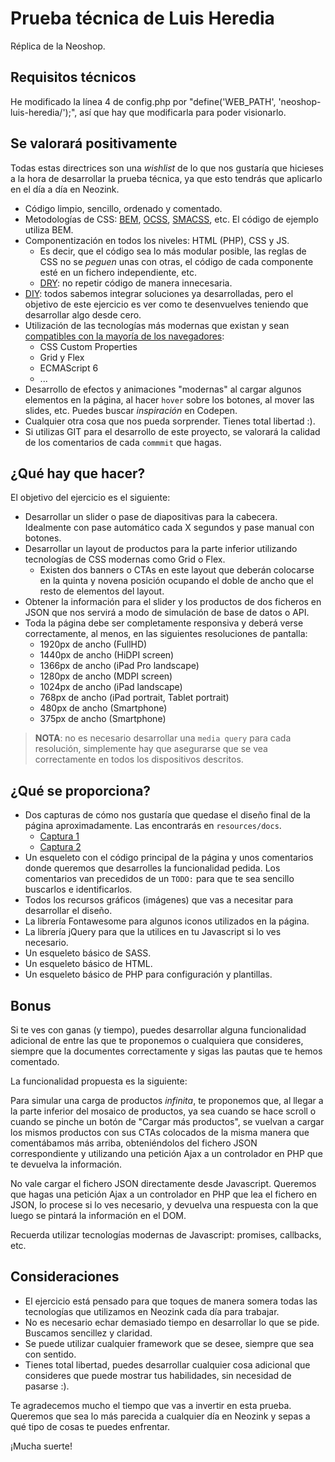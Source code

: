 # Prueba técnica de Luis Heredia

Réplica de la Neoshop.

## Requisitos técnicos

He modificado la línea 4 de config.php por "define('WEB_PATH', 'neoshop-luis-heredia/');", así que hay que modificarla para poder visionarlo.

## Se valorará positivamente

Todas estas directrices son una *wishlist* de lo que nos gustaría que hicieses a la hora de desarrollar la prueba técnica, ya que esto tendrás que aplicarlo en el día a día en Neozink.

* Código limpio, sencillo, ordenado y comentado.
* Metodologías de CSS: [BEM](http://getbem.com/), [OCSS](http://oocss.org/), [SMACSS](http://smacss.com/), etc. El código de ejemplo utiliza BEM.
* Componentización en todos los niveles: HTML (PHP), CSS y JS.
    * Es decir, que el código sea lo más modular posible, las reglas de CSS no se *peguen* unas con otras, el código de cada componente esté en un fichero independiente, etc.
    * [DRY](https://es.wikipedia.org/wiki/No_te_repitas): no repetir código de manera innecesaria.
* [DIY](https://es.wikipedia.org/wiki/H%C3%A1galo_usted_mismo): todos sabemos integrar soluciones ya desarrolladas, pero el objetivo de este ejercicio es ver como te desenvuelves teniendo que desarrollar algo desde cero.
* Utilización de las tecnologías más modernas que existan y sean [compatibles con la mayoría de los navegadores](https://caniuse.com/):
    * CSS Custom Properties
    * Grid y Flex
    * ECMAScript 6
    * ...
* Desarrollo de efectos y animaciones "modernas" al cargar algunos elementos en la página, al hacer `hover` sobre los botones, al mover las slides, etc. Puedes buscar *inspiración* en Codepen.
* Cualquier otra cosa que nos pueda sorprender. Tienes total libertad :).
* Si utilizas GIT para el desarrollo de este proyecto, se valorará la calidad de los comentarios de cada `commmit` que hagas.

## ¿Qué hay que hacer?

El objetivo del ejercicio es el siguiente:

* Desarrollar un slider o pase de diapositivas para la cabecera. Idealmente con pase automático cada X segundos y pase manual con botones.
* Desarrollar un layout de productos para la parte inferior utilizando tecnologías de CSS modernas como Grid o Flex.
    * Existen dos banners o CTAs en este layout que deberán colocarse en la quinta y novena posición ocupando el doble de ancho que el resto de elementos del layout.
* Obtener la información para el slider y los productos de dos ficheros en JSON que nos servirá a modo de simulación de base de datos o API.
* Toda la página debe ser completamente responsiva y deberá verse correctamente, al menos, en las siguientes resoluciones de pantalla:
    * 1920px de ancho (FullHD)
    * 1440px de ancho (HiDPI screen)
    * 1366px de ancho (iPad Pro landscape)
    * 1280px de ancho (MDPI screen)
    * 1024px de ancho (iPad landscape)
    * 768px de ancho (iPad portrait, Tablet portrait)
    * 480px de ancho (Smartphone)
    * 375px de ancho (Smartphone)

> **NOTA**: no es necesario desarrollar una `media query` para cada resolución, simplemente hay que asegurarse que se vea correctamente en todos los dispositivos descritos.

## ¿Qué se proporciona?

* Dos capturas de cómo nos gustaría que quedase el diseño final de la página aproximadamente. Las encontrarás en `resources/docs`.
    * [Captura 1](resources/docs/screenshot1.png)
    * [Captura 2](resources/docs/screenshot2.png)
* Un esqueleto con el código principal de la página y unos comentarios donde queremos que desarrolles la funcionalidad pedida. Los comentarios van precedidos de un `TODO:` para que te sea sencillo buscarlos e identificarlos.
* Todos los recursos gráficos (imágenes) que vas a necesitar para desarrollar el diseño.
* La librería Fontawesome para algunos iconos utilizados en la página.
* La librería jQuery para que la utilices en tu Javascript si lo ves necesario.
* Un esqueleto básico de SASS.
* Un esqueleto básico de HTML.
* Un esqueleto básico de PHP para configuración y plantillas.

## Bonus

Si te ves con ganas (y tiempo), puedes desarrollar alguna funcionalidad adicional de entre las que te proponemos o cualquiera que consideres, siempre que la documentes correctamente y sigas las pautas que te hemos comentado.

La funcionalidad propuesta es la siguiente:

Para simular una carga de productos *infinita*, te proponemos que, al llegar a la parte inferior del mosaico de productos, ya sea cuando se hace scroll o cuando se pinche un botón de "Cargar más productos", se vuelvan a cargar los mismos productos con sus CTAs colocados de la misma manera que comentábamos más arriba, obteniéndolos del fichero JSON correspondiente y utilizando una petición Ajax a un controlador en PHP que te devuelva la información.

No vale cargar el fichero JSON directamente desde Javascript. Queremos que hagas una petición Ajax a un controlador en PHP que lea el fichero en JSON, lo procese si lo ves necesario, y devuelva una respuesta con la que luego se pintará la información en el DOM.

Recuerda utilizar tecnologías modernas de Javascript: promises, callbacks, etc.

## Consideraciones

* El ejercicio está pensado para que toques de manera somera todas las tecnologías que utilizamos en Neozink cada día para trabajar.
* No es necesario echar demasiado tiempo en desarrollar lo que se pide. Buscamos sencillez y claridad.
* Se puede utilizar cualquier framework que se desee, siempre que sea con sentido.
* Tienes total libertad, puedes desarrollar cualquier cosa adicional que consideres que puede mostrar tus habilidades, sin necesidad de pasarse :).

Te agradecemos mucho el tiempo que vas a invertir en esta prueba. Queremos que sea lo más parecida a cualquier día en Neozink y sepas a qué tipo de cosas te puedes enfrentar.

¡Mucha suerte!
